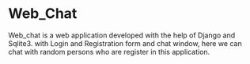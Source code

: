 # Web_Chat
Web_chat is a web application developed with the help of Django and Sqlite3. with Login and Registration form and chat window, here we can chat with random persons who are register in this application.
